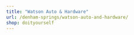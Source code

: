 ```yaml
---
title: "Watson Auto & Hardware"
url: /denham-springs/watson-auto-and-hardware/
shop: doityourself
---
```

